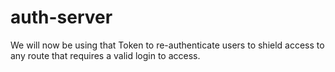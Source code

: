 # auth-server
We will now be using that Token to re-authenticate users to shield access to any route that requires a valid login to access.
